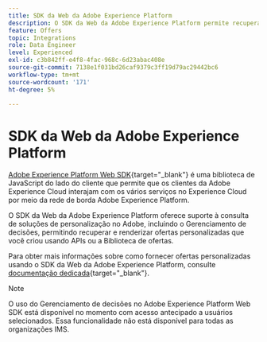 ```yaml
---
title: SDK da Web da Adobe Experience Platform
description: O SDK da Web da Adobe Experience Platform permite recuperar e renderizar ofertas personalizadas que você criou usando APIs ou a Biblioteca de ofertas.
feature: Offers
topic: Integrations
role: Data Engineer
level: Experienced
exl-id: c3b842ff-e4f8-4fac-968c-6d23abac408e
source-git-commit: 7138e1f031bd26caf9379c3ff19d79ac29442bc6
workflow-type: tm+mt
source-wordcount: '171'
ht-degree: 5%

---
```


# SDK da Web da Adobe Experience Platform

[Adobe Experience Platform Web SDK](https://experienceleague.adobe.com/docs/experience-platform/edge/home.html#video-overview){target=&quot;_blank&quot;} é uma biblioteca de JavaScript do lado do cliente que permite que os clientes da Adobe Experience Cloud interajam com os vários serviços no Experience Cloud por meio da rede de borda Adobe Experience Platform.

O SDK da Web da Adobe Experience Platform oferece suporte à consulta de soluções de personalização no Adobe, incluindo o Gerenciamento de decisões, permitindo recuperar e renderizar ofertas personalizadas que você criou usando APIs ou a Biblioteca de ofertas.

Para obter mais informações sobre como fornecer ofertas personalizadas usando o SDK da Web da Adobe Experience Platform, consulte [documentação dedicada](https://experienceleague.adobe.com/docs/experience-platform/edge/personalization/offer-decisioning/offer-decisioning-overview.html#enabling-offer-decisioning){target=&quot;_blank&quot;}.

>[!NOTE]
>
>O uso do Gerenciamento de decisões no Adobe Experience Platform Web SDK está disponível no momento com acesso antecipado a usuários selecionados. Essa funcionalidade não está disponível para todas as organizações IMS.
